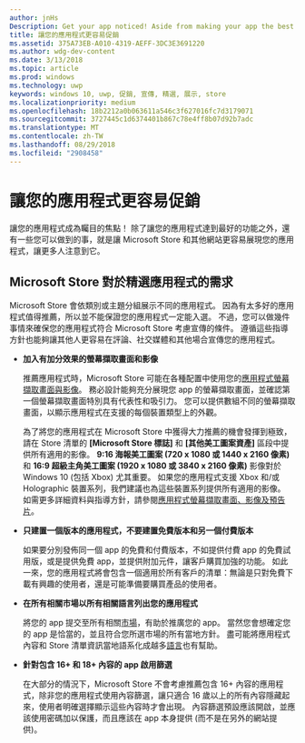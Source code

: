 ```yaml
---
author: jnHs
Description: Get your app noticed! Aside from making your app the best it can be, there are things you can do that make it easy for the Microsoft Store and other sites to showcase your app and help it get more attention.
title: 讓您的應用程式更容易促銷
ms.assetid: 375A73EB-A010-4319-AEFF-3DC3E3691220
ms.author: wdg-dev-content
ms.date: 3/13/2018
ms.topic: article
ms.prod: windows
ms.technology: uwp
keywords: windows 10, uwp, 促銷, 宣傳, 精選, 展示, store
ms.localizationpriority: medium
ms.openlocfilehash: 18b2212a0b063611a546c3f627016fc7d3179071
ms.sourcegitcommit: 3727445c1d6374401b867c78e4ff8b07d92b7adc
ms.translationtype: MT
ms.contentlocale: zh-TW
ms.lasthandoff: 08/29/2018
ms.locfileid: "2908458"
---
```

# <a name="make-your-app-easier-to-promote"></a>讓您的應用程式更容易促銷


讓您的應用程式成為矚目的焦點！ 除了讓您的應用程式達到最好的功能之外，還有一些您可以做到的事，就是讓 Microsoft Store 和其他網站更容易展現您的應用程式，讓更多人注意到它。


## <a name="microsoft-store-requirements-for-featured-apps"></a>Microsoft Store 對於精選應用程式的需求

Microsoft Store 會依類別或主題分組展示不同的應用程式。 因為有太多好的應用程式值得推薦，所以並不能保證您的應用程式一定能入選。 不過，您可以做幾件事情來確保您的應用程式符合 Microsoft Store 考慮宣傳的條件。 遵循這些指導方針也能夠讓其他人更容易在評論、社交媒體和其他場合宣傳您的應用程式。

-   **加入有加分效果的螢幕擷取畫面和影像**

    推薦應用程式時，Microsoft Store 可能在各種配置中使用您的[應用程式螢幕擷取畫面與影像](app-screenshots-and-images.md)。 務必設計能夠充分展現您 app 的螢幕擷取畫面，並確認第一個螢幕擷取畫面特別具有代表性和吸引力。 您可以提供數組不同的螢幕擷取畫面，以顯示應用程式在支援的每個裝置類型上的外觀。

    為了將您的應用程式在 Microsoft Store 中獲得大力推薦的機會發揮到極致，請在 Store 清單的 **\[Microsoft Store 標誌\]** 和 **\[其他美工圖案資產\]** 區段中提供所有適用的影像。 **9:16 海報美工圖案 (720 x 1080 或 1440 x 2160 像素)** 和 **16:9 超級主角美工圖案 (1920 x 1080 或 3840 x 2160 像素)** 影像對於 Windows 10 (包括 Xbox) 尤其重要。 如果您的應用程式支援 Xbox 和/或 Holographic 裝置系列，我們建議也為這些裝置系列提供所有適用的影像。 如需更多詳細資料與指導方針，請參閱[應用程式螢幕擷取畫面、影像及預告片](app-screenshots-and-images.md)。

-   **只建置一個版本的應用程式，不要建置免費版本和另一個付費版本**

    如果要分別發佈同一個 app 的免費和付費版本，不如提供付費 app 的免費試用版，或是提供免費 app，並提供附加元件，讓客戶購買加強的功能。 如此一來，您的應用程式將會包含一個適用於所有客戶的清單：無論是只對免費下載有興趣的使用者，還是可能準備要購買產品的使用者。

-   **在所有相關市場以所有相關語言列出您的應用程式**

    將您的 app 提交至所有相關[市場](define-pricing-and-market-selection.md)，有助於推廣您的 app。 當然您會想確定您的 app 是恰當的，並且符合您所選市場的所有當地方針。 盡可能將應用程式內容和 Store 清單資訊當地語系化成越多[語言](supported-languages.md)也有幫助。

-   **針對包含 16+ 和 18+ 內容的 app 啟用篩選**

    在大部分的情況下，Microsoft Store 不會考慮推薦包含 16+ 內容的應用程式，除非您的應用程式使用內容篩選，讓只適合 16 歲以上的所有內容隱藏起來，使用者明確選擇顯示這些內容時才會出現。 內容篩選預設應該開啟，並應該使用密碼加以保護，而且應該在 app 本身提供 (而不是在另外的網站提供)。



 





